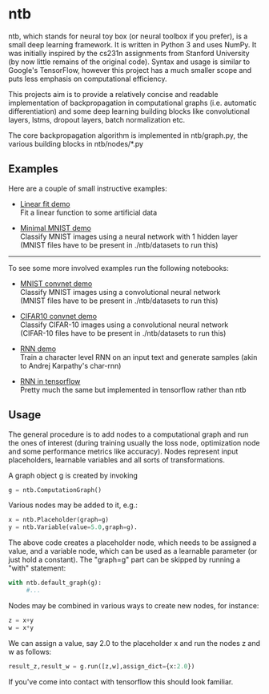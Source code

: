 # ntb
ntb, which stands for neural toy box (or neural toolbox if you prefer), is a small deep learning framework. It is written in Python 3 and uses NumPy.
It was initially inspired by the cs231n assignments from Stanford University (by now little remains of the original code).
Syntax and usage is similar to Google's TensorFlow, however this project has a much smaller scope and puts less emphasis on computational efficiency.

This projects aim is to provide a relatively concise and readable implementation of backpropagation in computational graphs (i.e. automatic differentiation) and some deep learning building blocks like convolutional layers, lstms, dropout layers, batch normalization etc.

The core backpropagation algorithm is implemented in ntb/graph.py, the various building blocks in ntb/nodes/*.py

## Examples

Here are a couple of small instructive examples:

* [Linear fit demo](linear_fit_demo.ipynb)  
  Fit a linear function to some artificial data

* [Minimal MNIST demo](mnist_minimal_demo.ipynb)  
  Classify MNIST images using a neural network with 1 hidden layer  
  (MNIST files have to be present in ./ntb/datasets to run this)

---

To see some more involved examples run the following notebooks:

* [MNIST convnet demo](mnist_convnet_demo.ipynb)  
  Classify MNIST images using a convolutional neural network  
  (MNIST files have to be present in ./ntb/datasets to run this)

* [CIFAR10 convnet demo](cifar10_convnet_demo.ipynb)  
  Classify CIFAR-10 images using a convolutional neural network  
  (CIFAR-10 files have to be present in ./ntb/datasets to run this)

* [RNN demo](textdata_demo.ipynb)  
  Train a character level RNN on an input text and generate samples (akin to Andrej Karpathy's char-rnn)

* [RNN in tensorflow](textdata_demo_tf.ipynb)  
  Pretty much the same but implemented in tensorflow rather than ntb

## Usage

The general procedure is to add nodes to a computational graph and run the ones of interest (during training usually the loss node, optimization node and some performance metrics like accuracy). Nodes represent input placeholders, learnable variables and all sorts of transformations.

A graph object g is created by invoking
```python
g = ntb.ComputationGraph()
```
Various nodes may be added to it, e.g.:
```python
x = ntb.Placeholder(graph=g)
y = ntb.Variable(value=5.0,graph=g).
```
The above code creates a placeholder node, which needs to be assigned a value, and a variable node, which can be used as a learnable parameter (or just hold a constant).
The "graph=g" part can be skipped by running a "with" statement:
```python
with ntb.default_graph(g):
     #...
```
Nodes may be combined in various ways to create new nodes, for instance:
```python
z = x+y
w = x*y
```
We can assign a value, say 2.0 to the placeholder x and run the nodes z and w as follows:
```python
result_z,result_w = g.run([z,w],assign_dict={x:2.0})
```

If you've come into contact with tensorflow this should look familiar.
